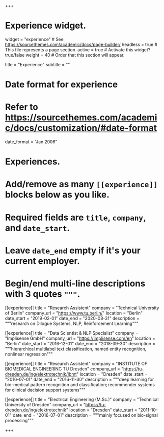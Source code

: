 +++
# Experience widget.
widget = "experience"  # See https://sourcethemes.com/academic/docs/page-builder/
headless = true  # This file represents a page section.
active = true  # Activate this widget? true/false
weight = 40  # Order that this section will appear.

title = "Experience"
subtitle = ""

# Date format for experience
#   Refer to https://sourcethemes.com/academic/docs/customization/#date-format
date_format = "Jan 2006"

# Experiences.
#   Add/remove as many `[[experience]]` blocks below as you like.
#   Required fields are `title`, `company`, and `date_start`.
#   Leave `date_end` empty if it's your current employer.
#   Begin/end multi-line descriptions with 3 quotes `"""`.

[[experience]]
  title = "Research Assistent"
  company = "Technical University of Berlin"
  company_url = "https://www.tu.berlin/"
  location = "Berlin"
  date_start = "2019-02-01"
  date_end = "2020-08-31"
  description = """research on Dilogue Systems, NLP, Reinforcement Learning"""

[[experience]]
  title = "Data Scientist & NLP Specialist"
  company = "Implisense GmbH"
  company_url = "https://implisense.com/en"
  location = "Berlin"
  date_start = "2016-12-01"
  date_end = "2018-09-30"
  description = """hierarchical multilabel text classification, named entity recognition, nonlinear regression"""

[[experience]]
  title = "Research Assistent"
  company = "INSTITUTE OF BIOMEDICAL ENGINEERING TU Dresden"
  company_url = "https://tu-dresden.de/ing/elektrotechnik/ibmt"
  location = "Dresden"
  date_start = "2016-07-01"
  date_end = "2016-11-30"
  description = """deep learning for bio-medical pattern recognition and classification; recommender systems for clinical decision support systems"""

[[experience]]
  title = "Electrical Engineering (M.Sc.)"
  company = "Technical University of Dresden"
  company_url = "https://tu-dresden.de/ing/elektrotechnik"
  location = "Dresden"
  date_start = "2011-10-01"
  date_end = "2016-07-01"
  description = """mainly focused on bio-signal processing"""

+++
